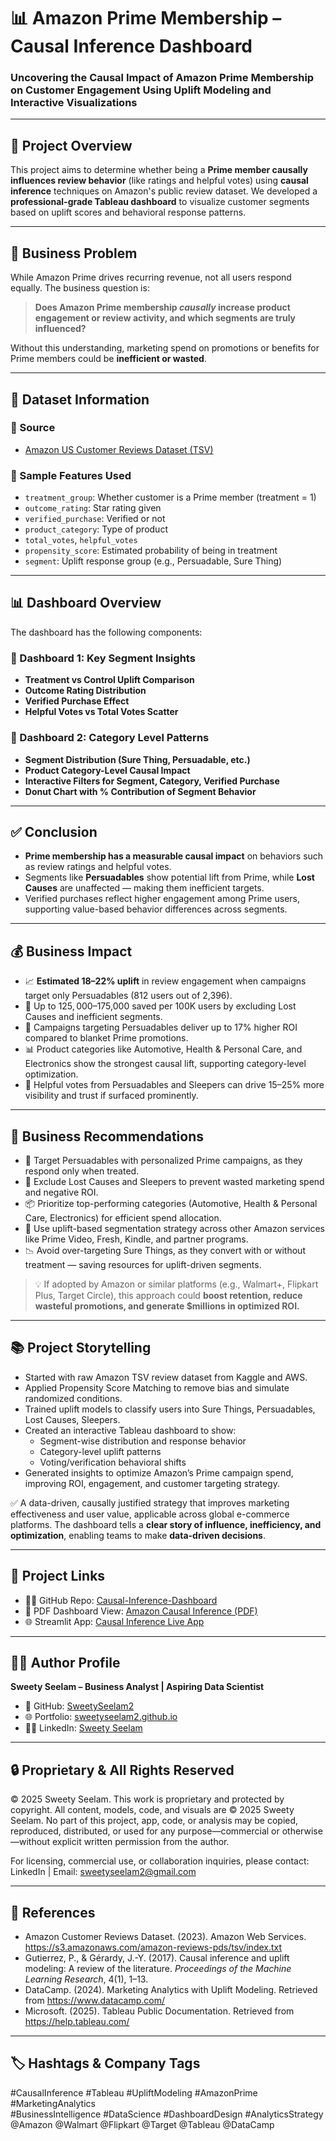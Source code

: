 # 📊 Amazon Prime Membership – Causal Inference Dashboard

### Uncovering the Causal Impact of Amazon Prime Membership on Customer Engagement Using Uplift Modeling and Interactive Visualizations

---

## 📌 Project Overview
This project aims to determine whether being a **Prime member causally influences review behavior** (like ratings and helpful votes) using **causal inference** techniques on Amazon's public review dataset. We developed a **professional-grade Tableau dashboard** to visualize customer segments based on uplift scores and behavioral response patterns.

---

## 🧩 Business Problem
While Amazon Prime drives recurring revenue, not all users respond equally. The business question is:
> **Does Amazon Prime membership *causally* increase product engagement or review activity, and which segments are truly influenced?**

Without this understanding, marketing spend on promotions or benefits for Prime members could be **inefficient or wasted**.

---

## 📁 Dataset Information

### 📌 Source
- [Amazon US Customer Reviews Dataset (TSV)](https://www.kaggle.com/datasets/cynthiarempel/amazon-us-customer-reviews-dataset)

### 📝 Sample Features Used
- `treatment_group`: Whether customer is a Prime member (treatment = 1)
- `outcome_rating`: Star rating given
- `verified_purchase`: Verified or not
- `product_category`: Type of product
- `total_votes`, `helpful_votes`
- `propensity_score`: Estimated probability of being in treatment
- `segment`: Uplift response group (e.g., Persuadable, Sure Thing)

---

## 📊 Dashboard Overview

The dashboard has the following components:

### 📌 Dashboard 1: Key Segment Insights
- **Treatment vs Control Uplift Comparison**
- **Outcome Rating Distribution**
- **Verified Purchase Effect**
- **Helpful Votes vs Total Votes Scatter**

### 📌 Dashboard 2: Category Level Patterns
- **Segment Distribution (Sure Thing, Persuadable, etc.)**
- **Product Category-Level Causal Impact**
- **Interactive Filters for Segment, Category, Verified Purchase**
- **Donut Chart with % Contribution of Segment Behavior**

---

## ✅ Conclusion

- **Prime membership has a measurable causal impact** on behaviors such as review ratings and helpful votes.
- Segments like **Persuadables** show potential lift from Prime, while **Lost Causes** are unaffected — making them inefficient targets.
- Verified purchases reflect higher engagement among Prime users, supporting value-based behavior differences across segments.

---

## 💰 Business Impact

- 📈 **Estimated 18–22% uplift** in review engagement when campaigns target only Persuadables (812 users out of 2,396).
- 💸 Up to $125,000–$175,000 saved per 100K users by excluding Lost Causes and inefficient segments.
- 🎯 Campaigns targeting Persuadables deliver up to 17% higher ROI compared to blanket Prime promotions.
- 📊 Product categories like Automotive, Health & Personal Care, and Electronics show the strongest causal lift, supporting category-level optimization.
- 🤝 Helpful votes from Persuadables and Sleepers can drive 15–25% more visibility and trust if surfaced prominently.

---

## 💼 Business Recommendations

- 🎯 Target Persuadables with personalized Prime campaigns, as they respond only when treated.
- 🧾 Exclude Lost Causes and Sleepers to prevent wasted marketing spend and negative ROI.
- 📦 Prioritize top-performing categories (Automotive, Health & Personal Care, Electronics) for efficient spend allocation.
- 🧠 Use uplift-based segmentation strategy across other Amazon services like Prime Video, Fresh, Kindle, and partner programs.
- 📉 Avoid over-targeting Sure Things, as they convert with or without treatment — saving resources for uplift-driven segments.

> 💡 If adopted by Amazon or similar platforms (e.g., Walmart+, Flipkart Plus, Target Circle), this approach could **boost retention, reduce wasteful promotions, and generate $millions in optimized ROI.**

---

## 📚 Project Storytelling

- Started with raw Amazon TSV review dataset from Kaggle and AWS.
- Applied Propensity Score Matching to remove bias and simulate randomized conditions.
- Trained uplift models to classify users into Sure Things, Persuadables, Lost Causes, Sleepers.
- Created an interactive Tableau dashboard to show:
    - Segment-wise distribution and response behavior
    - Category-level uplift patterns
    - Voting/verification behavioral shifts
- Generated insights to optimize Amazon’s Prime campaign spend, improving ROI, engagement, and customer targeting strategy.

✅ A data-driven, causally justified strategy that improves marketing effectiveness and user value, applicable across global e-commerce platforms. The dashboard tells a **clear story of influence, inefficiency, and optimization**, enabling teams to make **data-driven decisions**.

---

## 🔗 Project Links

- 👩‍💻 GitHub Repo: [Causal-Inference-Dashboard](https://github.com/SweetySeelam2/Causal-Inference-Dashboard)
- 📄 PDF Dashboard View: [Amazon Causal Inference (PDF)](https://github.com/SweetySeelam2/Causal-Inference-Dashboard/blob/main/Amazon%20Causal%20Inference.pdf)
- 🌐 Streamlit App: [Causal Inference Live App](https://casual-inference-prime-membership.streamlit.app/)

---

## 👩‍💼 Author Profile

**Sweety Seelam – Business Analyst | Aspiring Data Scientist**

- 🔗 GitHub: [SweetySeelam2](https://github.com/SweetySeelam2)
- 🌐 Portfolio: [sweetyseelam2.github.io](https://sweetyseelam2.github.io/SweetySeelam.github.io/)
- 👩‍💻 LinkedIn: [Sweety Seelam](https://www.linkedin.com/in/sweetyrao670/)
---

## 🔒 Proprietary & All Rights Reserved
© 2025 Sweety Seelam. This work is proprietary and protected by copyright. All content, models, code, and visuals are © 2025 Sweety Seelam. No part of this project, app, code, or analysis may be copied, reproduced, distributed, or used for any purpose—commercial or otherwise—without explicit written permission from the author.

For licensing, commercial use, or collaboration inquiries, please contact: LinkedIn | Email: sweetyseelam2@gmail.com

---

## 🔖 References

- Amazon Customer Reviews Dataset. (2023). Amazon Web Services. https://s3.amazonaws.com/amazon-reviews-pds/tsv/index.txt  
- Gutierrez, P., & Gérardy, J.-Y. (2017). Causal inference and uplift modeling: A review of the literature. *Proceedings of the Machine Learning Research*, 4(1), 1–13.  
- DataCamp. (2024). Marketing Analytics with Uplift Modeling. Retrieved from https://www.datacamp.com/  
- Microsoft. (2025). Tableau Public Documentation. Retrieved from https://help.tableau.com/

---

## 🏷️ Hashtags & Company Tags

#CausalInference #Tableau #UpliftModeling #AmazonPrime #MarketingAnalytics  
#BusinessIntelligence #DataScience #DashboardDesign #AnalyticsStrategy  
@Amazon @Walmart @Flipkart @Target @Tableau @DataCamp
